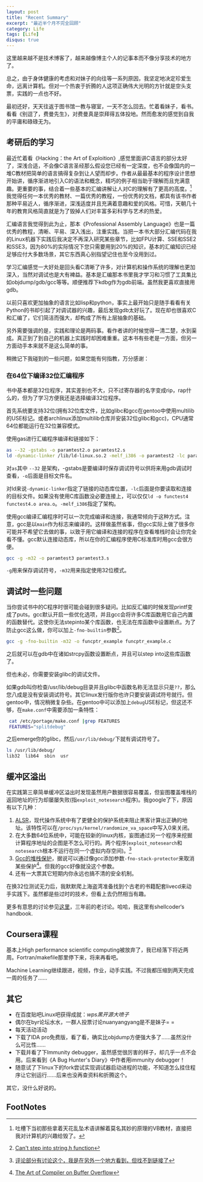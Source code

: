 ```yaml
---
layout: post
title: "Recent Summary"
excerpt: "最近半个月不完全回顾"
category: Life
tags: [Life]
disqus: true
---
```



这里越来越不是技术博客了，越来越像博主个人的记事本而不像分享技术的地方了。

总之，由于身体健康的考虑和对妹子的向往等一系列原因，我坚定地决定珍爱生命，远离计算机。但对一个热衷于折腾的人这项正确伟大光明的方针就是空头支票，实践的一点也不好。

最初还好，天天往返于图书馆一教与寝室，一天不怎么回去。忙着看妹子，看书。看看《别逗了，费曼先生》，对费曼真是崇拜得五体投地。然而愈发的感觉到自我的平庸和碌碌无为。

## 考研后的学习

最近忙着看《Hacking：the Art of Exploition》,感觉里面讲C语言的部分太好了，深浅合适，不会像C语言圣经那么假设您已经有一定深度，也不会像国内的一堆C教材把简单的语言搞得复杂到让人望而却步。作者从最最基本的程序设计思想开始讲，循序渐进地引入C的语法和概念，精巧的例子相当助于理解而且充满意趣。更重要的事，结合着一些基本的汇编讲解让人对C的理解有了更高的高度。[^1]我觉得任何一本优秀的教材、一篇优秀的教程，一份优秀的文档，都具有该书作者那种平易近人，循序渐进，深浅适度并且充满着意趣和爱的风格。可惜，天朝几十年的教育风格简直就是为了毁掉人们对丰富多彩科学与艺术的热爱。

汇编语言我觉得到此为止，那本《Professional Assembly Language》也是一篇优秀的教程，清晰、平易、深入浅出，注重实践。当把一本书大部分汇编代码在我的Linux机器下实践后我决定不再深入研究某些章节，比如FPU计算、SSE和SSE2和SSE3，因为80%的实际情况下您只需要用到20%的知识，基本的汇编知识已经足够应付大多数场景，其它东西真心别指望记住也至今没用到过。

学习汇编感觉一大好处是回头看C清晰了许多，对计算机和操作系统的理解也更加深入，当然对调试也是大有裨益。基本是汇编那本书里我才学习和习惯了工具集比如objdump/gdb/gcc等等。顺便推荐下kdbg作为gdb前端。虽然我更喜欢直接用gdb。

以前只喜欢更加抽象的语言比如lisp和python，事实上最开始只是随手看看有关Python的书却引起了对调试器的兴趣，最后发现gdb太好玩了。现在却也很喜欢C和汇编了，它们简洁而强大，却构成了所有上层抽象的基础。

另外需要强调的是，实践和理论是两码事。看作者讲的时候觉得一清二楚，水到渠成。真正到了到自己的机器上实践时却困难重重。这本书有些老是一方面，但另一方面动手本来就不是这么简单的事。

稍微记下我碰到的一些问题，如果您能有何指教，万分感谢：

### 在64位下编译32位汇编程序

书中基本都是32位程序，其实差别也不大，只不过寄存器的名字变成rip，rap什么的，但为了学习方便我还是选择编译32位程序。

首先系统要支持32位(拥有32位库文件，比如glibc和gcc在gentoo中使用multilib的USE标记。或者archlinux添加multilib仓库并安装32位glibc和gcc)，CPU通常64位都能运行在32位兼容模式。

使用gas进行汇编程序编译和链接如下：

```bash
as --32 -gstabs -o paramtest2.o paramtest2.s
ld -dynamic-linker /lib/ld-linux.so.2 -melf_i386 -o paramtest2 -lc paramtest2.o
```

对`as`其中 `--32` 是架构，-gstabs是要编译时保存调试符号以供将来用gdb调试时查看，`-o`后面是目标文件名。

对ld来说`-dynamic-linker`指定了链接的动态库位置，`-lc`后面是你要读取和连接的目标文件。如果没有使用C库函数没必要连接上，可以仅仅`ld -o functest4 functest4.o area.o`。`-melf_i386`指定了架构。

使用gcc编译汇编程序时可以一次完成编译和连接，我通常倾向于这种方式。注意，gcc是以`main`作为标志来编译的。这样做虽然省事，但gcc实际上做了很多你可能并不希望它去做的事，以致于用它编译和连接的程序在查看堆栈时会让你完全看不懂。gcc默认连接动态库，所以在你的汇编程序使用C标准库时用gcc会很方便。

```bash
gcc -g -m32 -o paramtest3 paramtest3.s       
```

`-g`用来保存调试符号，`-m32`用来指定使用32位模式。

## 调试时一些问题

当你尝试书中的C程序时很可能会碰到很多疑问。比如反汇编的时候发现printf变成了puts。gcc默认开启一些优化选项，并且gcc会将许多C库函数用它自己内置的函数替代。这使你无法stepinto某个库函数，也无法在库函数中设置断点。为了防止gcc这么做，你可以加上`-fno-builtin`参数[^2]。

```bash
gcc -g -fno-builtin -m32 -o funcptr_example funcptr_example.c 
```

之后就可以在gdb中在诸如strcpy函数设置断点，并且可以step into这些库函数了。

但也未必，你需要安装glibc的调试文件。

如果gdb叫你检查/usr/lib/debug目录并且glibc中函数名称无法显示只是`??`，那么您八成是没有安装调试符号。其它linux发行版你也许只要安装调试符号就行。但gentoo中，情况稍微复杂些。在gentoo中可以添加上`debug`USE标记，但这还不够，在`make.conf`中需要添加一条特性：

```bash
 cat /etc/portage/make.conf |grep FEATURES
 FEATURES="splitdebug" 
```

之后emerge你的glibc，然后`/usr/lib/debug/`下就有调试符号了。

```bash
ls /usr/lib/debug/ 
lib32  lib64  sbin  usr
```

## 缓冲区溢出

在实践第三章简单缓冲区溢出时发现虽然用户数据很容易覆盖，但妄图覆盖堆栈的返回地址的行为却屡屡失败(指`exploit_notesearch`程序)。我google了下，原因有以下几种：

1. [ALSR](http://en.wikipedia.org/wiki/Address_space_layout_randomization)，现代操作系统中有了更健全的保护系统来阻止黑客计算出正确的地址。该特性可以在`/proc/sys/kernel/randomize_va_space`中写入0来关闭。
2. 在大多数64位系统中，可能在较新的linux内核，妄图通过另一个程序来挖掘计算程序地址的企图是不怎么可行的。两个程序(`exploit_notesearch`和`notesearch`根本不运行在同一个虚拟内存空间)。[^4]
3. [Gcc的堆栈保护](http://en.wikipedia.org/wiki/Buffer_overflow_protection)，据说可以通过像gcc添加参数`-fno-stack-protector`来取消某些保护[^3]。但我的gcc好像就没这个参数。
4. 还有一大票其它短期内你永远也搞不清的安全机制。

在换32位测试无力后，我默默爬上海盗湾准备找到个古老的书籍配套livecd来动手实践下。虽然都是些过时的技术，但看上去仍然相当有趣。

更多有意思的讨论参见[这里](http://stackoverflow.com/questions/1851293/what-are-some-advanced-and-modern-resources-on-exploit-writing)，三年前的老讨论。哈哈，我这里有shellcoder‘s handbook. 

## Coursera课程

基本上High performance scientific computing被放弃了，我已经落下将近两周。Fortran/makefile那里停下来，将来再看吧。

Machine Learning继续跟进，视频，作业，动手实践。不过我都压缩到两天完成一周的任务了……

## 其它

- 在百度贴吧Linux吧获得成就：_wps黑开源大喷子_
- 偶尔在byr论坛水水，一群人投票讨论nuanyangyang是不是妹子= =
- 每天活动活动
- 下载了IDA pro免费版，看了看，确实比objdump方便强大多了……虽然没什么可比性……
- 下载并看了下Immunity debugger，虽然感觉很厉害的样子，却几乎一点不会用。后来看到《A Bug Hunter's Diary》中作者用immunity debugger！
- 随意试了下linux下的fork尝试实现调试器启动进程的功能，不知道怎么挂住程序让它别运行……后来也没再查资料和折腾这个。

其它，没什么好说的。

## FootNotes

[^1]: 吐槽下当初那些拿着天花乱坠术语讲解着莫名其妙的原理的VB教材，直接把我对计算机的兴趣给毁了。
[^2]: [Can't step into string.h function](http://stackoverflow.com/questions/15306090/cant-step-into-string-h-function-with-gdb)
[^3]: [The Art of Compiler on Buffer Overflow](http://stackoverflow.com/questions/13024977/the-art-of-compiler-on-buffer-overflow)
[^4]: [评论部分有讨论这个，我是在另外一个地方看到，但找不到链接了](http://stackoverflow.com/questions/8696517/buffer-overflow-example-from-art-of-exploitation-book)

